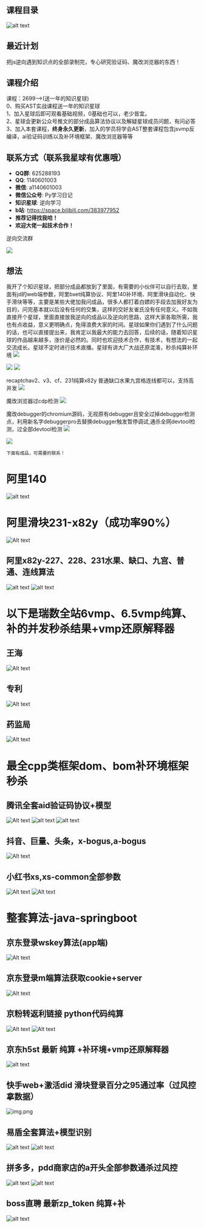 ## 课程目录
![alt text](images/逆向学习.png)

## 最近计划
把js逆向遇到知识点的全部录制完，专心研究验证码、魔改浏览器的东西！

## 课程介绍
课程：2699-->(送一年的知识星球)<br>
0、购买AST实战课程送一年的知识星球<br>
1、加入星球后即可观看基础视频，0基础也可以，老少皆宜。<br>
2、星球会更新公众号推文的部分成品算法协议以及解疑星球成员问题，有问必答<br>
3、加入本套课程，**终身永久更新**，加入的学员将学会AST整套课程包含jsvmp反编译，ai验证码训练以及补环境框架、魔改浏览器等等<br>


## 联系方式（联系我星球有优惠哦）
- **QQ群**: 625288193
- **QQ**: 1140601003
- **微信**: a1140601003
- **微信公众号**: Py学习日记
- **知识星球**: 逆向学习
- **b站**: https://space.bilibili.com/383977952
- **推荐记得找我哈！**
- **欢迎大佬一起技术合作！**

逆向交流群
<br>

![](https://demo-1305722691.cos.ap-nanjing.myqcloud.com/imgs/202505151817562.png)

## 想法
我开了个知识星球，把部分成品都放到了里面，有需要的小伙伴可以自行去取，里面有jd的web端参数，阿里bxet纯算协议、阿里140补环境、阿里滑块自动化、快手滑块等等，主要是某些大佬加我问成品，很多人都打着白嫖的手段去加我好友为目的，问完基本就以后没有任何的交集，这样的交好友雀氏没有任何意义。不如我直接开个星球，里面直接放我逆向的成品以及逆向的思路，这样大家各取所需，我也有点收益，意义更明确点，免得浪费大家的时间。星球如果你们遇到了什么问题的话，也可以直接提出来，我肯定以我最大的能力去回答，后续的话，随着知识星球的作品越来越多，涨价是必然的。同时也欢迎技术合作，有技术，有想法的一起交流成长。星球不定时进行技术直播。星球有讲大厂大战还原混淆，秒杀纯算补环境
![](https://demo-1305722691.cos.ap-nanjing.myqcloud.com/imgs/202404151601055.png)

![](https://demo-1305722691.cos.ap-nanjing.myqcloud.com/imgs/202404151613071.png)
![](https://demo-1305722691.cos.ap-nanjing.myqcloud.com/imgs/202404151603117.png)




recaptchav2、v3、cf、231纯算x82y 普通缺口水果九宫格连线都可以，支持高并发
![](https://demo-1305722691.cos.ap-nanjing.myqcloud.com/imgs/202410171504769.png)


魔改浏览器过cdp检测
![](https://demo-1305722691.cos.ap-nanjing.myqcloud.com/imgs/202410171506128.png)

魔改debugger的chromium源码，无视原有debugger且安全过掉debugger检测点，利用新名字debuggerpro去替换debugger触发暂停调试,通杀全网devtool检测，过全部devtool检测
![](https://demo-1305722691.cos.ap-nanjing.myqcloud.com/imgs/202509171014816.png)

![](https://demo-1305722691.cos.ap-nanjing.myqcloud.com/imgs/202509171015271.png)


```
下面有成品，可需要的联系！
```
# 阿里140
![alt text](images/image-25.png)

# 阿里滑块231-x82y（成功率90%）
![Alt text](images/image.png)

## 阿里x82y-227、228、231水果、缺口、九宫、普通、连线算法
![alt text](images/image-17.png)
![alt text](images/image-14.png)

# 以下是瑞数全站6vmp、6.5vmp纯算、补的并发秒杀结果+vmp还原解释器
## 王海
![Alt text](images/image-1.png)
## 专利
![Alt text](images/image-2.png)
## 药监局
![Alt text](images/image-3.png)



# 最全cpp类框架dom、bom补环境框架秒杀
## 腾讯全套aid验证码协议+模型
![Alt text](images/image-4.png)
![alt text](images/image-16.png)
![alt text](images/image-15.png)


## 抖音、巨量、头条，x-bogus,a-bogus

![Alt text](images/image-6.png)

## 小红书xs,xs-common全部参数
![Alt text](images/image-5.png)
![Alt text](images/image-7.png)


# 整套算法-java-springboot
## 京东登录wskey算法(app端)
![Alt text](images/image-13.png)

## 京东登录m端算法获取cookie+server
![Alt text](images/image-9.png)

## 京粉转返利链接 python代码纯算
![Alt text](images/image-10.png)
![Alt text](images/image-11.png)


## 京东h5st 最新 纯算 +补环境+vmp还原解释器
![alt text](images/image-21.png)

## 快手web+激活did 滑块登录百分之95通过率（过风控拿数据）

![img.png](images/img.png)

## 易盾全套算法+模型识别
![alt text](images/image-22.png)
![alt text](images/image-23.png)

## 拼多多，pdd商家店的a开头全部参数通杀过风控
![alt text](images/image-18.png)
![alt text](images/image-20.png)

## boss直聘 最新zp_token 纯算+补
![alt text](images/image-24.png)

